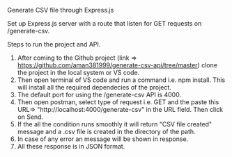Generate CSV file through Express.js

Set up Express.js server with a route that listen for GET requests on /generate-csv.

Steps to run the project and API.
1. After coming to the Github project (link => https://github.com/aman381999/generate-csv-api/tree/master) clone the project in the local system or VS code.
2. Then open terminal of VS code and run a command i.e. npm install. This will install all the required dependecies of the project.
3. The default port for using the /generate-csv API is 4000.
4. Then open postman, select type of request i.e. GET and the paste this URL=> "http://localhost:4000/generate-csv" in the URL field. Then click on Send.
5. If the all the condition runs smoothly it will return "CSV file created" message and a .csv file is created in the directory of the path.
6. In case of any error an message will be shown in response.
7. All these response is in JSON format.

 

